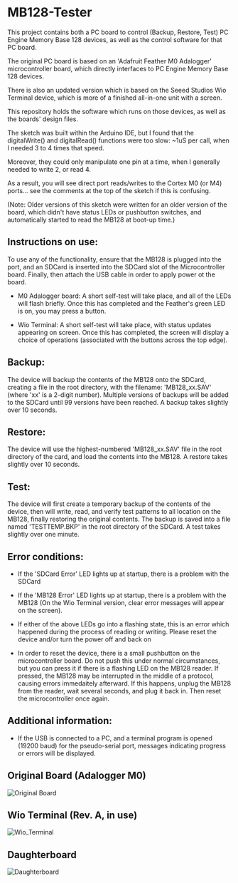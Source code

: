 # MB128-Tester
This project contains both a PC board to control (Backup, Restore, Test) PC Engine
Memory Base 128 devices, as well as the control software for that PC board.

The original PC board is based on an 'Adafruit Feather M0 Adalogger' microcontroller board, which
directly interfaces to PC Engine Memory Base 128 devices.

There is also an updated version which is based on the Seeed Studios Wio Terminal device, which is
more of a finished all-in-one unit with a screen.

This repository holds the software which runs on those devices, as well as the boards' design files.

The sketch was built within the Arduino IDE, but I found that the digitalWrite() and digitalRead()
functions were too slow: ~1uS per call, when I needed 3 to 4 times that speed.

Moreover, they could only manipulate one pin at a time, when I generally needed to write 2, or read 4.

As a result, you will see direct port reads/writes to the Cortex M0 (or M4) ports... see the comments at the
top of the sketch if this is confusing.

(Note: Older versions of this sketch were written for an older version of the board, which didn't have
status LEDs or pushbutton switches, and automatically started to read the MB128 at boot-up time.)

Instructions on use:
--------------------

To use any of the functionality, ensure that the MB128 is plugged into the port, and an SDCard is
inserted into the SDCard slot of the Microcontroller board.  Finally, then attach the USB cable
in order to apply power ot the board.

- M0 Adalogger board:
A short self-test will take place, and all of the LEDs will flash briefly.  Once this has completed
and the Feather's green LED is on, you may press a button.

- Wio Terminal:
A short self-test will take place, with status updates appearing on screen.  Once this has completed,
the screen will display a choice of operations (associated with the buttons across the top edge).

Backup:
-------
The device will backup the contents of the MB128 onto the SDCard, creating a file in the root
directory, with the filename: 'MB128_xx.SAV' (where 'xx' is a 2-digit number).  Multiple versions
of backups will be added to the SDCard until 99 versions have been reached.
A backup takes slightly over 10 seconds.

Restore:
--------
The device will use the highest-numbered 'MB128_xx.SAV' file in the root directory of the card,
and load the contents into the MB128.
A restore takes slightly over 10 seconds.

Test:
-----
The device will first create a temporary backup of the contents of the device, then will write,
read, and verify test patterns to all location on the MB128, finally restoring the original
contents.  The backup is saved into a file named 'TESTTEMP.BKP' in the root directory of the
SDCard.
A test takes slightly over one minute.


Error conditions:
-----------------
- If the 'SDCard Error' LED lights up at startup, there is a problem with the SDCard
- If the 'MB128 Error' LED lights up at startup, there is a problem with the MB128
(On the Wio Terminal version, clear error messages will appear on the screen).

- If either of the above LEDs go into a flashing state, this is an error which happened during
the process of reading or writing.  Please reset the device and/or turn the power off and back on

- In order to reset the device, there is a small pushbutton on the  microcontroller board. Do
not push this under normal circumstances, but you can press it if there is a flashing LED on
the MB128 reader.  If pressed, the MB128 may be interrupted in the middle of a protocol, causing
errors immedaitely afterward.  If this happens, unplug the MB128 from the reader, wait several
seconds, and plug it back in.  Then reset the microcontroller once again.
 

Additional information:
-----------------------
- If the USB is connected to a PC, and a terminal program is opened (19200 baud) for the
pseudo-serial port, messages indicating progress or errors will be displayed.



Original Board (Adalogger M0)
-----------------------------
![Original Board](images/Orig_board.jpg)

Wio Terminal (Rev. A, in use)
-----------------------------
![Wio_Terminal](images/Wio_Terminal.jpg)

Daughterboard
-------------
![Daughterboard](images/daughterboard.jpg)



